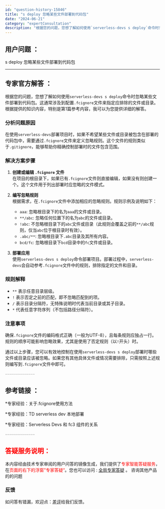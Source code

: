 ```yaml
---
id: "question-history-15846"
title: "s deploy 忽略某些文件部署到代码包"
date: "2024-06-21"
category: "expertConsultation"
description: "根据您的问题，您想了解如何使用`serverless-devs s deploy`命令时忽略某些文件部署到代码包。这通常涉及到配置`.fcignore`文件来指定应排除的文件或目录。根据提供的知识内容，特别是第1篇参考内容，我可以为您提供详细的解答。### 分析问题原因在使用`serverless-"
---
```


## 用户问题 ： 
 s deploy 忽略某些文件部署到代码包  

---------------
## 专家官方解答 ：

根据您的问题，您想了解如何使用`serverless-devs s deploy`命令时忽略某些文件部署到代码包。这通常涉及到配置`.fcignore`文件来指定应排除的文件或目录。根据提供的知识内容，特别是第1篇参考内容，我可以为您提供详细的解答。

### 分析问题原因

在使用`serverless-devs`部署项目时，如果不希望某些文件或目录被包含在部署的代码包中，需要通过`.fcignore`文件来定义忽略规则。这个文件的规则类似于`.gitignore`，能够帮助你精确控制部署时的文件包含范围。

### 解决方案步骤

1. **创建或编辑 `.fcignore` 文件**  
   在项目的根目录下，如果已有`.fcignore`文件则直接编辑，如果没有则创建一个。这个文件用于列出部署时应忽略的文件模式。

2. **编写忽略规则**  
   根据需求，在`.fcignore`文件中添加相应的忽略规则。规则示例及说明如下：
   - `aaa`: 忽略根目录下的名为`aaa`的文件或目录。
   - `**/abc`: 忽略任何位置下的名为`abc`的文件或目录。
   - `!abc`: 不忽略根目录下的`abc`文件或目录（此规则会覆盖之前的`**/abc`规则，仅当`abc`位于根目录时有效）。
   - `.abc/**`: 忽略根目录下`.abc`目录及其所有内容。
   - `bcd/fc`: 忽略根目录下`bcd`目录中的`fc`文件或目录。

3. **部署应用**  
   使用`serverless-devs s deploy`命令部署项目。部署过程中，`serverless-devs`会自动参考`.fcignore`文件中的规则，排除指定的文件和目录。

### 规则解释

- `**` 表示任意目录层级。
- `!` 表示否定之前的匹配，即不忽略匹配到的项。
- `/` 表示目录分隔符，无特殊说明时代表当前目录或其子目录。
- `*` 代表任意字符序列（不包括路径分隔符）。

### 注意事项

确保`.fcignore`文件的编码格式正确（一般为UTF-8），且每条规则应独占一行。规则的顺序可能影响忽略效果，尤其是使用了否定规则（以`!`开头）时。

通过以上步骤，您可以有效地控制在使用`serverless-devs s deploy`部署时哪些文件或目录应该被忽略。如果您有其他具体文件或情况需要排除，只需按照上述规则编写到`.fcignore`文件中即可。


<font color="#949494">---------------</font> 


## 参考链接 ：

*专家经验：关于.fcignore使用方法 
 
 *专家经验：TD serverless dev 本地部署 
 
 *专家经验：Serverless Devs 和 fc3 组件的关系 


 <font color="#949494">---------------</font> 
 


## <font color="#FF0000">答疑服务说明：</font> 

本内容经由技术专家审阅的用户问答的镜像生成，我们提供了<font color="#FF0000">专家智能答疑服务</font>，在<font color="#FF0000">页面的右下的浮窗”专家答疑“</font>。您也可以访问 : [全局专家答疑](https://answer.opensource.alibaba.com/docs/intro) 。 咨询其他产品的的问题

### 反馈
如问答有错漏，欢迎点：[差评](https://ai.nacos.io/user/feedbackByEnhancerGradePOJOID?enhancerGradePOJOId=15848)给我们反馈。
